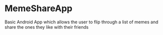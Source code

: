 # MemeShareApp
Basic Android App which allows the user to flip through a list of memes and share the ones they like with their friends

